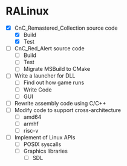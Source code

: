 # RALinux
- [x] CnC_Remastered_Collection source code
    - [x] Build
    - [x] Test
- [ ] CnC_Red_Alert source code
    - [ ] Build
    - [ ] Test
    - [ ] Migrate MSBuild to CMake
- [ ] Write a launcher for DLL
    - [ ] Find out how game runs
    - [ ] Write Code
    - [ ] GUI
- [ ] Rewrite assembly code using C/C++
- [ ] Modify code to support cross-architecture
    - [ ] amd64
    - [ ] armhf
    - [ ] risc-v
- [ ] Implement of Linux APIs
    - [ ] POSIX syscalls
    - [ ] Graphics libraries
        - [ ] SDL